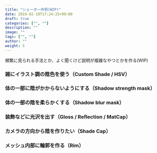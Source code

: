 ```yaml
---
title: "シェーダー作例(WIP)"
date: 2019-02-10T17:24:25+09:00
draft: true
categories: ["", ""]
description: ""
image: ""
tags: ["", ""]
author: ""
weight: 5
---
```

頻繁に見られる手法とか、よく聞くけど説明が複雑なやつとかを作る(WIP)

### 雑にイラスト調の陰色を使う（Custom Shade / HSV）
### 体の一部に陰がかからないようにする（Shadow strength mask）
### 体の一部の陰を柔らかくする（Shadow blur mask）
### 装飾などに光沢を出す（Gloss / Reflection / MatCap）
### カメラの方向から陰を作りたい（Shade Cap）
### メッシュ内部に輪郭を作る（Rim）
